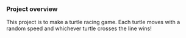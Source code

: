 ### Project overview 
This project is to make a turtle racing game. Each turtle moves with a random speed and
whichever turtle crosses the line wins!